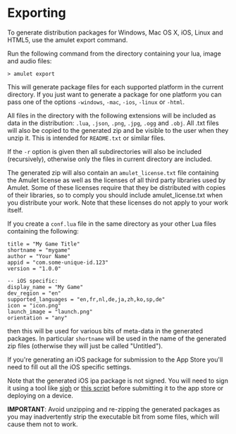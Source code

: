 
# Exporting

To generate distribution packages for Windows, Mac OS X, iOS, Linux
and HTML5, use the amulet export command.

Run the following command from the directory containing your lua, image and
audio files:

~~~ {.console}
> amulet export
~~~

This will generate package files for each supported platform in the
current directory.
If you just want to generate a package for one platform you can
pass one of the options `-windows`, `-mac`, `-ios`, `-linux` or `-html`.

All files in the directory with the following extensions will
be included as data in the distribution: `.lua`, `.json`, `.png`, `.jpg`, `.ogg` and `.obj`.
All .txt files will also be copied to the generated zip and
be visible to the user when they unzip it. This is intended for `README.txt`
or similar files.

If the `-r` option is given then all subdirectories will also be included
(recursively), otherwise only the files in current directory are included.

The generated zip will also contain an `amulet_license.txt` file
containing the Amulet license as well as the licenses of all third
party libraries used by Amulet. Some of these licenses require that they
be distributed with copies of their libraries, so to comply you should
include amulet_license.txt when you distribute your work. Note that
these licenses do not apply to your work itself.

If you create a `conf.lua` file in the same
directory as your other Lua files containing
the following:

~~~ {.lua}
title = "My Game Title"
shortname = "mygame"
author = "Your Name"
appid = "com.some-unique-id.123"
version = "1.0.0"

-- iOS specific:
display_name = "My Game"
dev_region = "en"
supported_languages = "en,fr,nl,de,ja,zh,ko,sp,de"
icon = "icon.png"
launch_image = "launch.png"
orientation = "any"
~~~

then this will be used for various bits of meta-data in the
generated packages. In particular `shortname` will be used
in the name of the generated zip files (otherwise they will
just be called "Untitled").

If you're generating an iOS package for submission to the App Store
you'll need to fill out all the iOS specific settings.

Note that the generated iOS ipa package is not signed. You will
need to sign it using a tool like [sigh](https://github.com/fastlane/fastlane/tree/master/sigh)
or [this script](https://raw.githubusercontent.com/fastlane/fastlane/master/sigh/lib/assets/resign.sh)
before submitting it to the app store or deploying on a device.

**IMPORTANT**: Avoid unzipping and re-zipping the generated packages
as you may inadvertently strip the executable bit from
some files, which will cause them not to work. 
